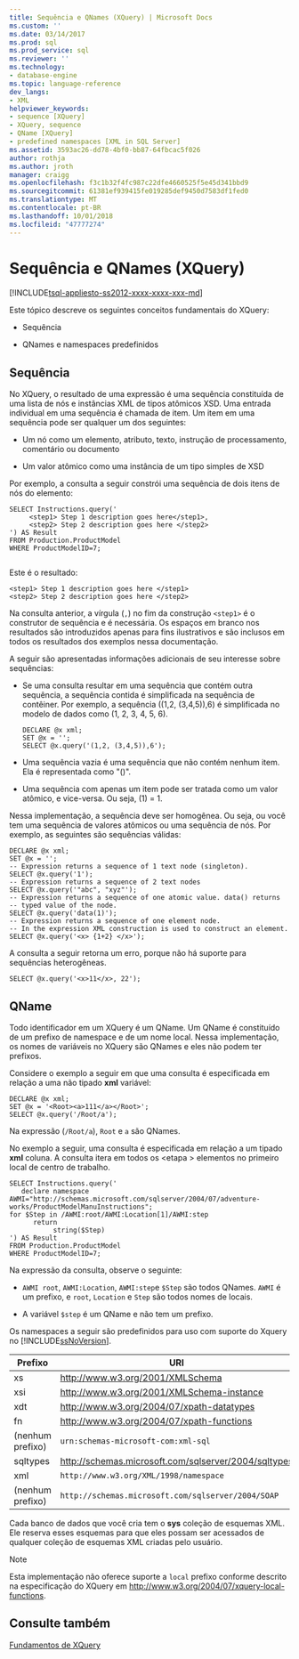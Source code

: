 ```yaml
---
title: Sequência e QNames (XQuery) | Microsoft Docs
ms.custom: ''
ms.date: 03/14/2017
ms.prod: sql
ms.prod_service: sql
ms.reviewer: ''
ms.technology:
- database-engine
ms.topic: language-reference
dev_langs:
- XML
helpviewer_keywords:
- sequence [XQuery]
- XQuery, sequence
- QName [XQuery]
- predefined namespaces [XML in SQL Server]
ms.assetid: 3593ac26-dd78-4bf0-bb87-64fbcac5f026
author: rothja
ms.author: jroth
manager: craigg
ms.openlocfilehash: f3c1b32f4fc987c22dfe4660525f5e45d341bbd9
ms.sourcegitcommit: 61381ef939415fe019285def9450d7583df1fed0
ms.translationtype: MT
ms.contentlocale: pt-BR
ms.lasthandoff: 10/01/2018
ms.locfileid: "47777274"
---
```

# <a name="sequence-and-qnames-xquery"></a>Sequência e QNames (XQuery)
[!INCLUDE[tsql-appliesto-ss2012-xxxx-xxxx-xxx-md](../includes/tsql-appliesto-ss2012-xxxx-xxxx-xxx-md.md)]

  Este tópico descreve os seguintes conceitos fundamentais do XQuery:  
  
-   Sequência  
  
-   QNames e namespaces predefinidos  
  
## <a name="sequence"></a>Sequência  
 No XQuery, o resultado de uma expressão é uma sequência constituída de uma lista de nós e instâncias XML de tipos atômicos XSD. Uma entrada individual em uma sequência é chamada de item. Um item em uma sequência pode ser qualquer um dos seguintes:  
  
-   Um nó como um elemento, atributo, texto, instrução de processamento, comentário ou documento  
  
-   Um valor atômico como uma instância de um tipo simples de XSD  
  
 Por exemplo, a consulta a seguir constrói uma sequência de dois itens de nós do elemento:  
  
```  
SELECT Instructions.query('  
     <step1> Step 1 description goes here</step1>,  
     <step2> Step 2 description goes here </step2>  
') AS Result  
FROM Production.ProductModel  
WHERE ProductModelID=7;  
  
```  
  
 Este é o resultado:  
  
```  
<step1> Step 1 description goes here </step1>  
<step2> Step 2 description goes here </step2>   
```  
  
 Na consulta anterior, a vírgula (`,`) no fim da construção `<step1>` é o construtor de sequência e é necessária. Os espaços em branco nos resultados são introduzidos apenas para fins ilustrativos e são inclusos em todos os resultados dos exemplos nessa documentação.  
  
 A seguir são apresentadas informações adicionais de seu interesse sobre sequências:  
  
-   Se uma consulta resultar em uma sequência que contém outra sequência, a sequência contida é simplificada na sequência de contêiner. Por exemplo, a sequência ((1,2, (3,4,5)),6) é simplificada no modelo de dados como (1, 2, 3, 4, 5, 6).  
  
    ```  
    DECLARE @x xml;  
    SET @x = '';  
    SELECT @x.query('(1,2, (3,4,5)),6');  
    ```  
  
-   Uma sequência vazia é uma sequência que não contém nenhum item. Ela é representada como "()".  
  
-   Uma sequência com apenas um item pode ser tratada como um valor atômico, e vice-versa. Ou seja, (1) = 1.  
  
 Nessa implementação, a sequência deve ser homogênea. Ou seja, ou você tem uma sequência de valores atômicos ou uma sequência de nós. Por exemplo, as seguintes são sequências válidas:  
  
```  
DECLARE @x xml;  
SET @x = '';  
-- Expression returns a sequence of 1 text node (singleton).  
SELECT @x.query('1');  
-- Expression returns a sequence of 2 text nodes  
SELECT @x.query('"abc", "xyz"');  
-- Expression returns a sequence of one atomic value. data() returns  
-- typed value of the node.  
SELECT @x.query('data(1)');  
-- Expression returns a sequence of one element node.   
-- In the expression XML construction is used to construct an element.  
SELECT @x.query('<x> {1+2} </x>');  
```  
  
 A consulta a seguir retorna um erro, porque não há suporte para sequências heterogêneas.  
  
```  
SELECT @x.query('<x>11</x>, 22');  
```  
  
## <a name="qname"></a>QName  
 Todo identificador em um XQuery é um QName. Um QName é constituído de um prefixo de namespace e de um nome local. Nessa implementação, os nomes de variáveis no XQuery são QNames e eles não podem ter prefixos.  
  
 Considere o exemplo a seguir em que uma consulta é especificada em relação a uma não tipado **xml** variável:  
  
```  
DECLARE @x xml;  
SET @x = '<Root><a>111</a></Root>';  
SELECT @x.query('/Root/a');  
```  
  
 Na expressão (`/Root/a`), `Root` e `a` são QNames.  
  
 No exemplo a seguir, uma consulta é especificada em relação a um tipado **xml** coluna. A consulta itera em todos os \<etapa > elementos no primeiro local de centro de trabalho.  
  
```  
SELECT Instructions.query('  
   declare namespace AWMI="http://schemas.microsoft.com/sqlserver/2004/07/adventure-works/ProductModelManuInstructions";  
for $Step in /AWMI:root/AWMI:Location[1]/AWMI:step  
      return  
           string($Step)   
') AS Result  
FROM Production.ProductModel  
WHERE ProductModelID=7;  
```  
  
 Na expressão da consulta, observe o seguinte:  
  
-   `AWMI root`, `AWMI:Location`, `AWMI:step`e `$Step` são todos QNames. `AWMI` é um prefixo, e `root`, `Location` e `Step` são todos nomes de locais.  
  
-   A variável `$step` é um QName e não tem um prefixo.  
  
 Os namespaces a seguir são predefinidos para uso com suporte do Xquery no [!INCLUDE[ssNoVersion](../includes/ssnoversion-md.md)].  
  
|Prefixo|URI|  
|------------|---------|  
|xs|http://www.w3.org/2001/XMLSchema|  
|xsi|http://www.w3.org/2001/XMLSchema-instance|  
|xdt|http://www.w3.org/2004/07/xpath-datatypes|  
|fn|http://www.w3.org/2004/07/xpath-functions|  
|(nenhum prefixo)|`urn:schemas-microsoft-com:xml-sql`|  
|sqltypes|http://schemas.microsoft.com/sqlserver/2004/sqltypes|  
|xml|`http://www.w3.org/XML/1998/namespace`|  
|(nenhum prefixo)|`http://schemas.microsoft.com/sqlserver/2004/SOAP`|  
  
 Cada banco de dados que você cria tem o **sys** coleção de esquemas XML. Ele reserva esses esquemas para que eles possam ser acessados de qualquer coleção de esquemas XML criadas pelo usuário.  
  
> [!NOTE]  
>  Esta implementação não oferece suporte a `local` prefixo conforme descrito na especificação do XQuery em http://www.w3.org/2004/07/xquery-local-functions.  
  
## <a name="see-also"></a>Consulte também  
 [Fundamentos de XQuery](../xquery/xquery-basics.md)  
  
  
